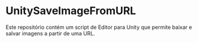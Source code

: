 # UnitySaveImageFromURL
Este repositório contém um script de Editor para Unity que permite baixar e salvar imagens a partir de uma URL. 
